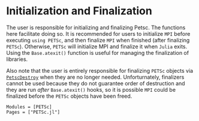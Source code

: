 # Initialization and Finalization

The user is responsible for initializing and finalizing Petsc.  The functions
here facilitate doing so.
It is recommended for users to initialize `MPI` before executing `using PETSc`,
and then finalize `MPI` when finished (after finalizing `PETSc`).
Otherwise, `PETSc` will initialize MPI and finalize it when `Julia` exits.
Using the `Base.atexit()` function is useful for managing the finalization of
libraries.

Also note that the user is entirely responsible for finalizing `PETSc` objects
via [`PetscDestroy`](@ref) when they are no longer needed.  Unforturnately,
finalizers cannot be used because they do not guarantee order of destruction
and they are run *after* `Base.atexit()` hooks, so it is possible `MPI` could be
finalized before the `PETSc` objects have been freed.

```@autodocs
Modules = [PETSc]
Pages = ["PETSc.jl"]
```
